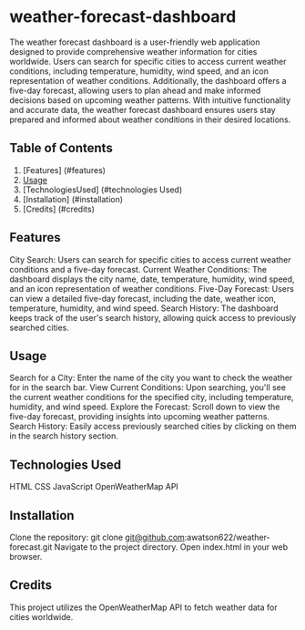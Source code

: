 # weather-forecast-dashboard

The weather forecast dashboard is a user-friendly web application designed to provide comprehensive weather information for cities worldwide. Users can search for specific cities to access current weather conditions, including temperature, humidity, wind speed, and an icon representation of weather conditions. Additionally, the dashboard offers a five-day forecast, allowing users to plan ahead and make informed decisions based on upcoming weather patterns. With intuitive functionality and accurate data, the weather forecast dashboard ensures users stay prepared and informed about weather conditions in their desired locations.

## Table of Contents

1. [Features] (#features)
2. [Usage](#usage)
3. [TechnologiesUsed] (#technologies Used)
4. [Installation] (#installation)
5. [Credits] (#credits)

## Features
City Search: Users can search for specific cities to access current weather conditions and a five-day forecast.
Current Weather Conditions: The dashboard displays the city name, date, temperature, humidity, wind speed, and an icon representation of weather conditions.
Five-Day Forecast: Users can view a detailed five-day forecast, including the date, weather icon, temperature, humidity, and wind speed.
Search History: The dashboard keeps track of the user's search history, allowing quick access to previously searched cities.

## Usage
Search for a City: Enter the name of the city you want to check the weather for in the search bar.
View Current Conditions: Upon searching, you'll see the current weather conditions for the specified city, including temperature, humidity, and wind speed.
Explore the Forecast: Scroll down to view the five-day forecast, providing insights into upcoming weather patterns.
Search History: Easily access previously searched cities by clicking on them in the search history section.

## Technologies Used
HTML
CSS
JavaScript
OpenWeatherMap API

## Installation
Clone the repository: git clone git@github.com:awatson622/weather-forecast.git
Navigate to the project directory.
Open index.html in your web browser.

## Credits
This project utilizes the OpenWeatherMap API to fetch weather data for cities worldwide.
